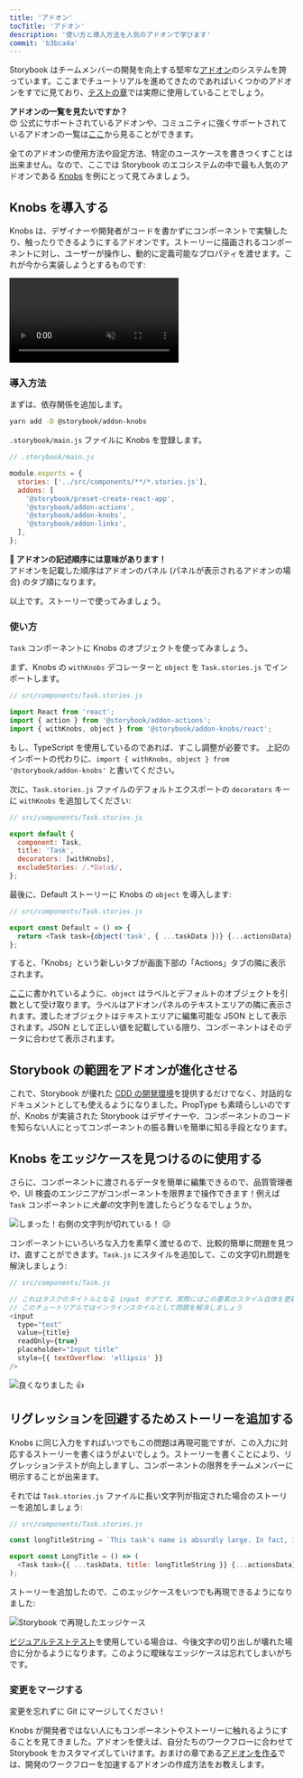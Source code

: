 ```yaml
---
title: 'アドオン'
tocTitle: 'アドオン'
description: '使い方と導入方法を人気のアドオンで学びます'
commit: 'b3bca4a'
---
```


Storybook はチームメンバーの開発を向上する堅牢な[アドオン](https://storybook.js.org/addons/introduction/)のシステムを誇っています。ここまでチュートリアルを進めてきたのであればいくつかのアドオンをすでに見ており、[テストの章](/react/ja/test/)では実際に使用していることでしょう。

<div class="aside">
<strong>アドオンの一覧を見たいですか？</strong>
<br/>
😍 公式にサポートされているアドオンや、コミュニティに強くサポートされているアドオンの一覧は<a href="https://storybook.js.org/addons/addon-gallery/">ここ</a>から見ることができます。
</div>

全てのアドオンの使用方法や設定方法、特定のユースケースを書きつくすことは出来ません。なので、ここでは Storybook のエコシステムの中で最も人気のアドオンである [Knobs](https://github.com/storybooks/storybook/tree/master/addons/knobs) を例にとって見てみましょう。

## Knobs を導入する

Knobs は、デザイナーや開発者がコードを書かずにコンポーネントで実験したり、触ったりできるようにするアドオンです。ストーリーに描画されるコンポーネントに対し、ユーザーが操作し、動的に定義可能なプロパティを渡せます。これが今から実装しようとするものです:

<video autoPlay muted playsInline loop>
  <source
    src="/intro-to-storybook/addon-knobs-demo.mp4"
    type="video/mp4"
  />
</video>

### 導入方法

まずは、依存関係を追加します。

```bash
yarn add -D @storybook/addon-knobs
```

`.storybook/main.js` ファイルに Knobs を登録します。

```javascript
// .storybook/main.js

module.exports = {
  stories: ['../src/components/**/*.stories.js'],
  addons: [
    '@storybook/preset-create-react-app',
    '@storybook/addon-actions',
    '@storybook/addon-knobs',
    '@storybook/addon-links',
  ],
};
```

<div class="aside">
<strong>📝 アドオンの記述順序には意味があります！</strong>
<br/>
アドオンを記載した順序はアドオンのパネル (パネルが表示されるアドオンの場合) のタブ順になります。
</div>

以上です。ストーリーで使ってみましょう。

### 使い方

`Task` コンポーネントに Knobs のオブジェクトを使ってみましょう。

まず、Knobs の `withKnobs` デコレーターと `object` を `Task.stories.js` でインポートします。

```javascript
// src/components/Task.stories.js

import React from 'react';
import { action } from '@storybook/addon-actions';
import { withKnobs, object } from '@storybook/addon-knobs/react';
```

<div class="aside">
もし、TypeScript を使用しているのであれば、すこし調整が必要です。
上記のインポートの代わりに、<code>import { withKnobs, object } from '@storybook/addon-knobs'</code> と書いてください。
</div>

次に、`Task.stories.js` ファイルのデフォルトエクスポートの `decorators` キーに `withKnobs` を追加してください:

```javascript
// src/components/Task.stories.js

export default {
  component: Task,
  title: 'Task',
  decorators: [withKnobs],
  excludeStories: /.*Data$/,
};
```

最後に、Default ストーリーに Knobs の `object` を導入します:

```javascript
// src/components/Task.stories.js

export const Default = () => {
  return <Task task={object('task', { ...taskData })} {...actionsData} />;
};
```

すると、「Knobs」という新しいタブが画面下部の「Actions」タブの隣に表示されます。

[ここ](https://github.com/storybooks/storybook/tree/master/addons/knobs#object)に書かれているように、`object` はラベルとデフォルトのオブジェクトを引数として受け取ります。ラベルはアドオンパネルのテキストエリアの隣に表示されます。渡したオブジェクトはテキストエリアに編集可能な JSON として表示されます。JSON として正しい値を記載している限り、コンポーネントはそのデータに合わせて表示されます。

## Storybook の範囲をアドオンが進化させる

これで、Storybook が優れた [CDD の開発環境](https://blog.hichroma.com/component-driven-development-ce1109d56c8e)を提供するだけでなく、対話的なドキュメントとしても使えるようになりました。PropType も素晴らしいのですが、Knobs が実装された Storybook はデザイナーや、コンポーネントのコードを知らない人にとってコンポーネントの振る舞いを簡単に知る手段となります。

## Knobs をエッジケースを見つけるのに使用する

さらに、コンポーネントに渡されるデータを簡単に編集できるので、品質管理者や、UI 検査のエンジニアがコンポーネントを限界まで操作できます！例えば `Task` コンポーネントに*大量の*文字列を渡したらどうなるでしょうか。

![しまった！右側の文字列が切れている！](/intro-to-storybook/addon-knobs-demo-edge-case.png) 😥

コンポーネントにいろいろな入力を素早く渡せるので、比較的簡単に問題を見つけ、直すことができます。`Task.js` にスタイルを追加して、この文字切れ問題を解決しましょう:

```javascript
// src/components/Task.js

// これはタスクのタイトルとなる input タグです。実際にはこの要素のスタイル自体を更新するべきでしょうが
// このチュートリアルではインラインスタイルとして問題を解決しましょう
<input
  type="text"
  value={title}
  readOnly={true}
  placeholder="Input title"
  style={{ textOverflow: 'ellipsis' }}
/>
```

![良くなりました](/intro-to-storybook/addon-knobs-demo-edge-case-resolved.png) 👍

## リグレッションを回避するためストーリーを追加する

Knobs に同じ入力をすればいつでもこの問題は再現可能ですが、この入力に対応するストーリーを書くほうがよいでしょう。ストーリーを書くことにより、リグレッションテストが向上しますし、コンポーネントの限界をチームメンバーに明示することが出来ます。

それでは `Task.stories.js` ファイルに長い文字列が指定された場合のストーリーを追加しましょう:

```javascript
// src/components/Task.stories.js

const longTitleString = `This task's name is absurdly large. In fact, I think if I keep going I might end up with content overflow. What will happen? The star that represents a pinned task could have text overlapping. The text could cut-off abruptly when it reaches the star. I hope not!`;

export const LongTitle = () => (
  <Task task={{ ...taskData, title: longTitleString }} {...actionsData} />
);
```

ストーリーを追加したので、このエッジケースをいつでも再現できるようになりました:

![Storybook で再現したエッジケース](/intro-to-storybook/addon-knobs-demo-edge-case-in-storybook.png)

[ビジュアルテストテスト](/react/ja/test/)を使用している場合は、今後文字の切り出しが壊れた場合に分かるようになります。このように曖昧なエッジケースは忘れてしまいがちです。

### 変更をマージする

変更を忘れずに Git にマージしてください！

<div class="aside">
<p>Knobs が開発者ではない人にもコンポーネントやストーリーに触れるようにすることを見てきました。アドオンを使えば、自分たちのワークフローに合わせて Storybook をカスタマイズしていけます。おまけの章である<a href="/intro-to-storybook/react/ja/creating-addons">アドオンを作る</a>では、開発のワークフローを加速するアドオンの作成方法をお教えします。</p>
</div>
